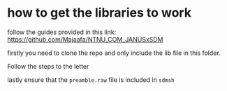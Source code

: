 # how to get the libraries to work

follow the guides provided in this link:
https://github.com/Majaafa/NTNU_COM_JANUSxSDM

firstly you need to clone the repo and only include the lib file in this folder.

Follow the steps to the letter

lastly ensure that the `preamble.raw` file is included in `sdmsh`
